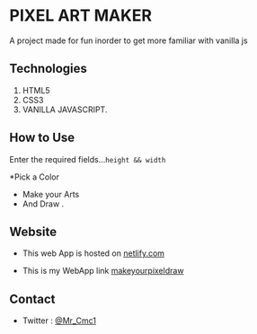 # PIXEL ART MAKER

A project made for fun inorder to get more familiar with vanilla js

## Technologies

1. HTML5
2. CSS3
3. VANILLA JAVASCRIPT.

## How to Use

Enter the required fields...`height && width`

\*Pick a Color

- Make your Arts
- And Draw .

## Website

- This web App is hosted on [netlify.com](drawyourpixelart.netlify.com)

- This is my WebApp link [ makeyourpixeldraw](makeyourpixeldraw.surge.sh)

## Contact

- Twitter : [@Mr_Cmc1](https://twitter.com/Mr_Cmc1?s=08)
